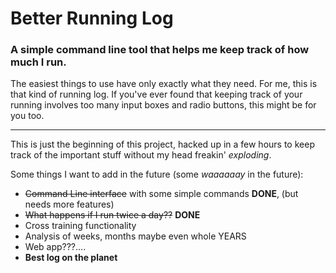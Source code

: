 Better Running Log
==================
### A simple command line tool that helps me keep track of how much I run.

The easiest things to use have only exactly what they need. For me, this is that kind of running log. If you've ever found that keeping track of your running involves too many input boxes and radio buttons, this might be for you too.

***

This is just the beginning of this project, hacked up in a few hours to keep track of the important stuff without my head freakin' *exploding*. 

Some things I want to add in the future (some *waaaaaay* in the future):
* ~~Command Line interface~~ with some simple commands **DONE**, (but needs more features)
* ~~What happens if I run twice a day??~~ **DONE**
* Cross training functionality
* Analysis of weeks, months maybe even whole YEARS
* Web app???....
* **Best log on the planet**

